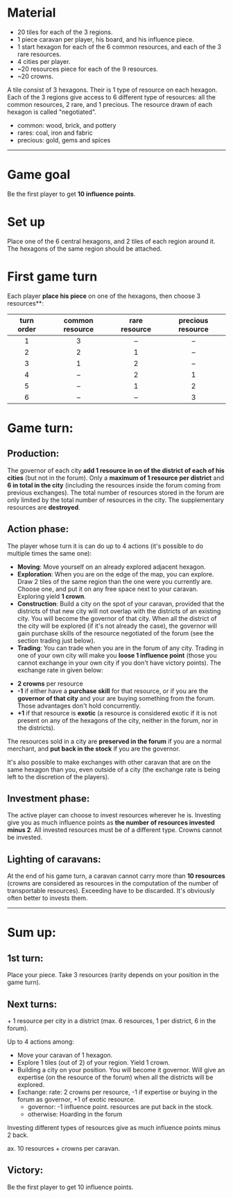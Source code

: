 # Material

 - 20 tiles for each of the 3 regions.
 - 1 piece caravan per player, his board, and his influence piece.
 - 1 start hexagon for each of the 6 common resources, and each of the 3 rare resources.
 - 4 cities per player.
 - ~20 resources piece for each of the 9 resources.
 - ~20 crowns.

A tile consist of 3 hexagons. Their is 1 type of resource on each hexagon. Each of the 3 regions give access to 6 different type of resources: all the common resources, 2 rare, and 1 precious. The resource drawn of each hexagon is called "negotiated".

 - common: wood, brick, and pottery
 - rares: coal, iron and fabric
 - precious: gold, gems and spices
 
---

# Game goal

Be the first player to get **10 influence points**.

# Set up

Place one of the 6 central hexagons, and 2 tiles of each region around it. The hexagons of the same region should be attached.

# First game turn

Each player **place his piece** on one of the hexagons, then choose 3 resources**:

| turn order | common resource | rare resource | precious resource |
|:----------:|:----------------:|:--------------:|:------------------:|
| 1 | 3 | – | – |
| 2 | 2 | 1 | – |
| 3 | 1 | 2 | – |
| 4 | – | 2 | 1 |
| 5 | – | 1 | 2 |
| 6 | – | – | 3 |

# Game turn:

## Production:

The governor of each city **add 1 resource in on of the district of each of his cities** (but not in the forum). Only a **maximum of 1 resource per district** and **6 in total in the city** (including the resources inside the forum coming from previous exchanges).  The total number of resources stored in the forum are only limited by the total number of resources in the city. The supplementary resources are **destroyed**.

## Action phase:

The player whose turn it is can do up to 4 actions (it's possible to do multiple times the same one):

 - **Moving**: Move yourself on an already explored adjacent hexagon.
 - **Exploration**: When you are on the edge of the map, you can explore. Draw 2 tiles of the same region than the one were you currently are. Choose one, and put it on any free space next to your caravan. Exploring yield **1 crown**.
 - **Construction**: Build a city on the spot of your caravan, provided that the districts of that new city will not overlap with the districts of an existing city. You will become the governor of that city. When all the district of the city will be explored (if it's not already the case), the governor will gain purchase skills of the resource negotiated of the forum (see the section trading just below).
 - **Trading**: You can trade when you are in the forum of any city. Trading in one of your own city will make you **loose 1 influence point** (those you cannot exchange in your own city if you don't have victory points). The exchange rate in given below:

 * **2 crowns** per resource
 * **-1** if either have a **purchase skill** for that resource, or if you are the **governor of that city** and your are buying something from the forum. Those advantages don't hold concurrently.
 * **+1** if that resource is **exotic** (a resource is considered exotic if it is not present on any of the hexagons of the city, neither in the forum, nor in the districts).
 
 The  resources sold in a city are **preserved in the forum** if you are a normal merchant, and **put back in the stock** if you are the governor.
 
 It's also possible to make exchanges with other caravan that are on the same hexagon than you, even outside of a city (the exchange rate is being left to the discretion of the players).

## Investment phase:

The active player can choose to invest resources wherever he is. Investing give you as much influence points as **the number of resources invested minus 2**. All invested resources must be of a different type. Crowns cannot be invested.

## Lighting of caravans:

At the end of his game turn, a caravan cannot carry more than **10 resources** (crowns are considered as resources in the computation of the number of transportable resources). Exceeding have to be discarded. It's obviously often better to invests them.

---

# Sum up:

## 1st turn:

Place your piece. Take 3 resources (rarity depends on your position in the game turn).

## Next turns:

\+ 1 resource per city in a district (max. 6 resources, 1 per district, 6 in the forum).
 
Up to 4 actions among:

* Move your caravan of 1 hexagon.
* Explore 1 tiles (out of 2) of your region. Yield 1 crown.
* Building a city on your position. You will become it governor. Will give an expertise (on the resource of the forum) when all the districts will be explored.
* Exchange: rate: 2 crowns per resource, -1 if expertise or buying in the forum as governor, +1 of exotic resource.
  - governor: -1 influence point. resources are put back in the stock.
  - otherwise: Hoarding in the forum

Investing different types of resources give as much influence points minus 2 back.

ax. 10 resources + crowns per caravan.

## Victory:

Be the first player to get 10 influence points.
